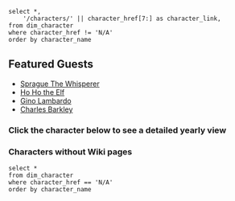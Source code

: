 ```characters
select *,
    '/characters/' || character_href[7:] as character_link,
from dim_character
where character_href != 'N/A'
order by character_name
```

## Featured Guests

* [Sprague The Whisperer](Sprague_The_Whisperer)
* [Ho Ho the Elf](Ho_Ho_the_Elf)
* [Gino Lambardo](Gino_Lambardo)
* [Charles Barkley](Charles_Barkley)

### Click the character below to see a detailed yearly view

<DataTable data="{characters}" link=character_link search="true">
    <Column id="character_name" />
</DataTable>

### Characters without Wiki pages

```unregistered_characters
select *
from dim_character
where character_href == 'N/A'
order by character_name
```

<DataTable data="{unregistered_characters}" search="true">
    <Column id="character_name" />
</DataTable>